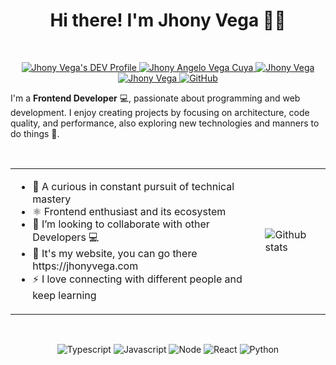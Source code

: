 
<h1 align="center">
     Hi there! I'm Jhony Vega 🧙‍♂️
</h1>
<br/>

<p align="center">
  <a href="https://dev.to/jhony">
    <img src="https://img.shields.io/badge/dev.to-0A0A0A?style=for-the-badge&logo=dev.to&logoColor=white" alt="Jhony Vega's DEV Profile">
  </a>
  <a href="https://www.linkedin.com/in/jhony-vega/">
    <img src="https://img.shields.io/badge/LinkedIn-0077B5?style=for-the-badge&logo=linkedin&logoColor=white" alt="Jhony Angelo Vega Cuya">
  </a>
  <a href="https://twitter.com/JhonyV01">
    <img src="https://img.shields.io/badge/Twitter-1DA1F2?style=for-the-badge&logo=twitter&logoColor=white" alt="Jhony Vega" >
  </a>
  <a href="https://www.instagram.com/jhonyvvc/" target="_blank">
    <img src="https://img.shields.io/badge/Instagram-%23E4405F.svg?style=for-the-badge&logo=Instagram&logoColor=white" alt="Jhony Vega" >
  </a>
  <a href="https://jhonyvega.com" target="_blank">
    <img alt="GitHub" src="https://img.shields.io/badge/github%20-%23121011.svg?&style=for-the-badge&logo=github&logoColor=white" alt="Portfolio" />
  </a>
 </p>

I'm a **Frontend Developer** 💻, passionate about programming and web development. I enjoy creating projects by focusing on architecture, code quality, and performance, also exploring new technologies and manners to do things 🚀. 

</br>

<table border="0">
 <tr>
    <td>
      <ul>
        <li>🐉 A curious in constant pursuit of technical mastery</li>
        <li>⚛️ Frontend enthusiast and its ecosystem</li>
        <li>🤖 I’m looking to collaborate with other Developers 💻</li>
        <li>🚀 It's my website, you can go there https://jhonyvega.com</li>
        <li>⚡ I love connecting with different people and keep learning</li>
      </ul>
    </td>
    <td>
      <img src="https://github-readme-stats.vercel.app/api?username=jhony-v&show_icons=true&layout=compact&theme=dark" alt="Github stats" />      
    </td>
 </tr>
</table>

<br/>

<p align="center">
   <img src="https://img.shields.io/badge/typescript-%23007ACC.svg?style=for-the-badge&logo=typescript&logoColor=white" alt="Typescript" /> 
   <img src="https://img.shields.io/badge/javascript-%23323330.svg?style=for-the-badge&logo=javascript&logoColor=%23F7DF1E" alt="Javascript" /> 
   <img src="https://img.shields.io/badge/node.js-6DA55F?style=for-the-badge&logo=node.js&logoColor=white" alt="Node" /> 
   <img src="https://img.shields.io/badge/react-%2320232a.svg?style=for-the-badge&logo=react&logoColor=%2361DAFB" alt="React" /> 
   <img src="https://img.shields.io/badge/python-3670A0?style=for-the-badge&logo=python&logoColor=ffdd5" alt="Python" /> 
</p>
